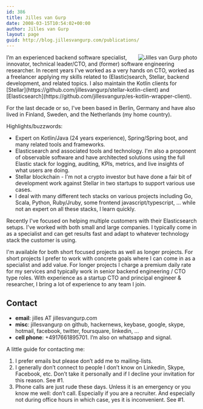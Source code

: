 ```yaml
---
id: 386
title: Jilles van Gurp
date: 2008-03-15T10:54:02+00:00
author: Jilles van Gurp
layout: page
guid: http://blog.jillesvangurp.com/publications/
---
```

<img alt="Jilles van Gurp photo" src="https://en.gravatar.com/userimage/227586/49ce2cb62cc80e45d963cc055ce6edb8.jpg?size=300" style="float:right;"/>
I’m an experienced backend software specialist, innovator, technical leader/CTO, and (former) software engineering researcher. In recent years I've worked as a very hands on CTO,  worked as a freelancer applying my skills related to (Elastic)search, Stellar, backend development, and related topics. I also maintain the Kotlin clients for [Stellar](https://github.com/jillesvangurp/stellar-kotlin-client) and [Elasticsearch](https://github.com/jillesvangurp/es-kotlin-wrapper-client).

For the last decade or so, I've been based in Berlin, Germany and have also lived in Finland, Sweden, and the Netherlands (my home country).

Highlights/buzzwords:

- Expert on Kotlin/Java (24 years experience), Spring/Spring boot, and many related tools and frameworks.
- Elasticsearch and associated tools and technology. I'm also a proponent of observable software and have architected solutions using the full Elastic stack for logging, auditing, KPIs, metrics, and live insights of what users are doing.
- Stellar blockchain - I'm not a crypto investor but have done a fair bit of development work against Stellar in two startups to support various use cases.
- I deal with many different tech stacks on various projects including Go, Scala, Python, Ruby/Jruby, some frontend javascript/typescript, ... while not an expert on all these stacks, I learn quickly.

Recently I've focused on helping multiple customers with their Elasticsearch setups. I've worked with both small and large companies. I typically come in as a specialist and can get results fast and adapt to whatever technology stack the customer is using.

I'm available for both short focused projects as well as longer projects. For short projects I prefer to work with concrete goals where I can come in as a specialist and add value. For longer projects I charge a premium daily rate for my services and typically work in senior backend engineering / CTO type roles. With experience as a startup CTO and principal engineer & researcher, I bring a lot of experience to any team I join.

## Contact

- **email**: jilles AT jillesvangurp.com
- **misc**: jillesvangurp on github, hackernews, keybase, google, skype, hotmail, facebook, twitter, foursquare, linkedin, …
- **cell phone**: +4917661895701. I’m also on whatsapp and signal.

A little guide for contacting me:

1. I prefer emails but please don’t add me to mailing-lists.
1. I generally don’t connect to people I don’t know on Linkedin, Skype, Facebook, etc. Don’t take it personally and if I decline your invitation for this reason. See #1.
1. Phone calls are just rude these days. Unless it is an emergency or you know me well: don’t call. Especially if you are a recruiter. And especially not during office hours in which case, yes it is inconvenient. See #1.


